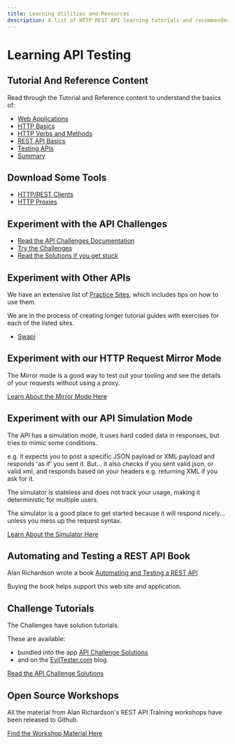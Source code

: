 ```yaml
---
title: Learning Utilities and Resources
description: A list of HTTP REST API learning tutorials and recommended books and practice sites for API Testing. 
---
```


# Learning API Testing

## Tutorial And Reference Content

Read through the Tutorial and Reference content to understand the basics of:

- [Web Applications](/tutorials/web-basics)
- [HTTP Basics](/tutorials/http-basics)
- [HTTP Verbs and Methods](/tutorials/http-verbs)
- [REST API Basics](/tutorials/rest-api-basics)
- [Testing APIs](/tutorials/testing-apis)
- [Summary](/tutorials/summary)

## Download Some Tools

- [HTTP/REST Clients](/tools/clients)
- [HTTP Proxies](/tools/proxies)

## Experiment with the API Challenges

- [Read the API Challenges Documentation](/docs)
- [Try the Challenges](/gui/challenges)
- [Read the Solutions if you get stuck](/apichallenges/solutions)

## Experiment with Other APIs

We have an extensive list of [Practice Sites](/practice-sites), which includes tips on how to use them.

We are in the process of creating longer tutorial guides with exercises for each of the listed sites.

- [Swapi](/practice-sites/swapi)

## Experiment with our HTTP Request Mirror Mode

The Mirror mode is a good way to test out your tooling and see the details of your requests without using a proxy.

[Learn About the Mirror Mode Here](/practice-modes/mirror)

## Experiment with our API Simulation Mode

The API has a simulation mode, it uses hard coded data in responses, but tries to mimic some conditions.

e.g. it expects you to post a specific JSON payload or XML payload and responds 'as if' you sent it. But... it also checks if you sent valid json, or valid xml, and responds based on your headers e.g. returning XML if you ask for it.

The simulator is stateless and does not track your usage, making it deterministic for multiple users.

The simulator is a good place to get started because it will respond nicely... unless you mess up the request syntax.

[Learn About the Simulator Here](/practice-modes/simulation)

## Automating and Testing a REST API Book

Alan Richardson wrote a book [Automating and Testing a REST API](https://www.eviltester.com/page/books/automating-testing-api-casestudy/)

Buying the book helps support this web site and application.

## Challenge Tutorials

The Challenges have solution tutorials. 

These are available:

- bundled into the app [API Challenge Solutions](/apichallenges/solutions)
- and on the [EvilTester.com](https://www.eviltester.com/categories/api-challenges/) blog.

[Read the API Challenge Solutions](/apichallenges/solutions)

## Open Source Workshops

All the material from Alan Richardson's REST API Training workshops have been released to Github.

[Find the Workshop Material Here](https://www.eviltester.com/post/rest-api-workshops/)
